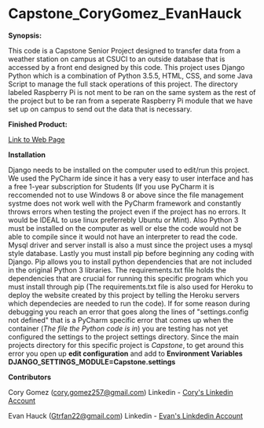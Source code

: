 # Capstone_CoryGomez_EvanHauck
**Synopsis:**

This code is a Capstone Senior Project designed to transfer data from a weather station on campus at CSUCI to an outside database that is accessed by a front end designed by this code. This project uses Django Python which is a combination of Python 3.5.5, HTML, CSS, and some Java Script to manage the full stack operations of this project. The directory labeled Raspberry Pi is not ment to be ran on the same system as the rest of the project but to be ran from a seperate Raspberry Pi module that we have set up on campus to send out the data that is necessary.

**Finished Product:**

[Link to Web Page](http://esrm.herokuapp.com/)

**Installation**

Django needs to be installed on the computer used to edit/run this project. We used the PyCharm ide since it has a very easy to user interface and has a free 1-year subscription for Students (If you use PyCharm it is reccomended not to use Windows 8 or above since the file management systme does not work well with the PyCharm framework and constantly throws errors when testing the project even if the project has no errors. It would be IDEAL to use linux preferrebly Ubuntu or Mint). Also Python 3 must be installed on the computer as well or else the code would not be able to compile since it would not have an interpreter to read the code. Mysql driver and server install is also a must since the project uses a mysql style database. Lastly you must install pip before beginning any coding with Django. Pip allows you to install python dependencies that are not included in the original Python 3 libraries. The requirements.txt file holds the dependencies that are crucial for running this specific program which you must install through pip (The requirements.txt file is also used for Heroku to deploy the website created by this project by telling the Heroku servers which dependecies are needed to run the code). If for some reason during debugging you reach an error that goes along the lines of "settings.config not defined" that is a PyCharm specific error that comes up when the container (*The file the Python code is in*) you are testing has not yet configured the settings to the project settings directory. Since the main projects directory for this specific project is *Capstone*, to get around this error you open up **edit configuration** and add to **Environment Variables** **DJANGO_SETTINGS_MODULE=Capstone.settings**


**Contributors**

Cory Gomez (cory.gomez257@gmail.com) Linkedin - [Cory's Linkedin Account](https://www.linkedin.com/in/cory-gomez-146054117)

Evan Hauck (Gtrfan22@gmail.com) Linkedin - [Evan's Linkdedin Account](https://www.linkedin.com/in/evan-hauck-30a9b0a9)
